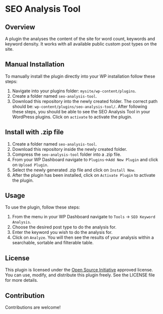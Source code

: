 # SEO Analysis Tool

## Overview
A plugin the analyses the content of the site for word count, keywords and keyword density. It works with all available public custom post types on the site.

## Manual Installation
To manually install the plugin directly into your WP installation follow these steps:
1. Navigate into your plugins folder: ````mysite/wp-content/plugins````.
2. Create a folder named ````seo-analysis-tool````.
3. Download this repository into the newly created folder. The correct path should be: ````wp-content/plugins/seo-analysis-tool/````.
After following these steps, you should be able to see the SEO Analysis Tool in your WordPress plugins. Click on ````activate```` to activate the plugin.

## Install with .zip file
1. Create a folder named ````seo-analysis-tool````.
2. Download this repository inside the newly created folder.
3. Compress the ````seo-analysis-tool```` folder into a .zip file.
4. From your WP Dashboard navigate to ````Plugins````->````Add New Plugin```` and click on ````Upload Plugin````.
5. Select the newly generated .zip file and click on ````Install Now````.
5. After the plugin has been installed, click on ````Activate Plugin```` to activate the plugin.


## Usage
To use the plugin, follow these steps:
1. From the menu in your WP Dashboard navigate to ````Tools```` -> ````SEO Keyword Analysis````.
2. Choose the desired post type to do the analysis for.
3. Enter the keyword you wish to do the analysis for.
4. Click on ````Analyze````.
You will then see the results of your analysis within a searchable, sortable and filterable table.

## License
This plugin is licensed under the [Open Source Initiative](https://opensource.org/licenses) approved license. You can use, modify, and distribute this plugin freely. See the LICENSE file for more details.

## Contribution
Contributions are welcome!
